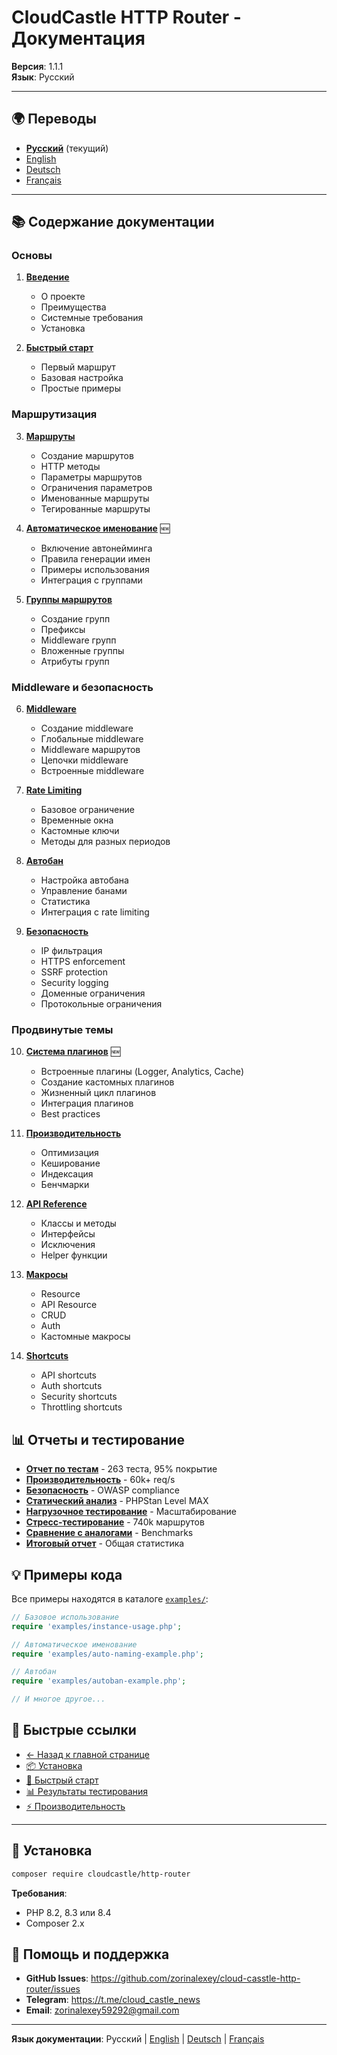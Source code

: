 # CloudCastle HTTP Router - Документация

**Версия**: 1.1.1  
**Язык**: Русский

---

## 🌍 Переводы

- **[Русский](README.md)** (текущий)
- [English](../../en/documentation/README.md)
- [Deutsch](../../de/documentation/README.md)
- [Français](../../fr/documentation/README.md)

---

## 📚 Содержание документации

### Основы

1. **[Введение](introduction.md)**
   - О проекте
   - Преимущества
   - Системные требования
   - Установка

2. **[Быстрый старт](quickstart.md)**
   - Первый маршрут
   - Базовая настройка
   - Простые примеры

### Маршрутизация

3. **[Маршруты](routes.md)**
   - Создание маршрутов
   - HTTP методы
   - Параметры маршрутов
   - Ограничения параметров
   - Именованные маршруты
   - Тегированные маршруты

4. **[Автоматическое именование](auto-naming.md)** 🆕
   - Включение автонейминга
   - Правила генерации имен
   - Примеры использования
   - Интеграция с группами

5. **[Группы маршрутов](route-groups.md)**
   - Создание групп
   - Префиксы
   - Middleware групп
   - Вложенные группы
   - Атрибуты групп

### Middleware и безопасность

6. **[Middleware](middleware.md)**
   - Создание middleware
   - Глобальные middleware
   - Middleware маршрутов
   - Цепочки middleware
   - Встроенные middleware

7. **[Rate Limiting](rate-limiting.md)**
   - Базовое ограничение
   - Временные окна
   - Кастомные ключи
   - Методы для разных периодов

8. **[Автобан](auto-ban.md)**
   - Настройка автобана
   - Управление банами
   - Статистика
   - Интеграция с rate limiting

9. **[Безопасность](security.md)**
   - IP фильтрация
   - HTTPS enforcement
   - SSRF protection
   - Security logging
   - Доменные ограничения
   - Протокольные ограничения

### Продвинутые темы

10. **[Система плагинов](plugins.md)** 🆕
    - Встроенные плагины (Logger, Analytics, Cache)
    - Создание кастомных плагинов
    - Жизненный цикл плагинов
    - Интеграция плагинов
    - Best practices

11. **[Производительность](performance.md)**
    - Оптимизация
    - Кеширование
    - Индексация
    - Бенчмарки

12. **[API Reference](api-reference.md)**
    - Классы и методы
    - Интерфейсы
    - Исключения
    - Helper функции

13. **[Макросы](macros.md)**
    - Resource
    - API Resource
    - CRUD
    - Auth
    - Кастомные макросы

14. **[Shortcuts](shortcuts.md)**
    - API shortcuts
    - Auth shortcuts
    - Security shortcuts
    - Throttling shortcuts

## 📊 Отчеты и тестирование

- **[Отчет по тестам](../reports/tests.md)** - 263 теста, 95% покрытие
- **[Производительность](../reports/performance.md)** - 60k+ req/s
- **[Безопасность](../reports/security.md)** - OWASP compliance
- **[Статический анализ](../reports/static-analysis.md)** - PHPStan Level MAX
- **[Нагрузочное тестирование](../reports/load-testing.md)** - Масштабирование
- **[Стресс-тестирование](../reports/stress-testing.md)** - 740k маршрутов
- **[Сравнение с аналогами](../reports/comparison.md)** - Benchmarks
- **[Итоговый отчет](../reports/summary.md)** - Общая статистика

## 💡 Примеры кода

Все примеры находятся в каталоге [`examples/`](../../../examples/):

```php
// Базовое использование
require 'examples/instance-usage.php';

// Автоматическое именование
require 'examples/auto-naming-example.php';

// Автобан
require 'examples/autoban-example.php';

// И многое другое...
```

## 🚀 Быстрые ссылки

- [← Назад к главной странице](../../../README.md)
- [📦 Установка](#установка)
- [🎯 Быстрый старт](quickstart.md)
- [📊 Результаты тестирования](../reports/tests.md)
- [⚡ Производительность](../reports/performance.md)

---

## 📝 Установка

```bash
composer require cloudcastle/http-router
```

**Требования**:
- PHP 8.2, 8.3 или 8.4
- Composer 2.x

## 🤝 Помощь и поддержка

- **GitHub Issues**: https://github.com/zorinalexey/cloud-casstle-http-router/issues
- **Telegram**: https://t.me/cloud_castle_news
- **Email**: zorinalexey59292@gmail.com

---

**Язык документации**: Русский | [English](../../en/documentation/README.md) | [Deutsch](../../de/documentation/README.md) | [Français](../../fr/documentation/README.md)

